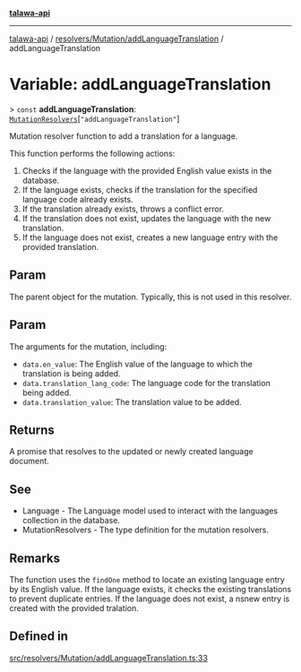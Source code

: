 [**talawa-api**](../../../../README.md)

***

[talawa-api](../../../../modules.md) / [resolvers/Mutation/addLanguageTranslation](../README.md) / addLanguageTranslation

# Variable: addLanguageTranslation

\> `const` **addLanguageTranslation**: [`MutationResolvers`](../../../../types/generatedGraphQLTypes/type-aliases/MutationResolvers.md)\[`"addLanguageTranslation"`\]

Mutation resolver function to add a translation for a language.

This function performs the following actions:
1. Checks if the language with the provided English value exists in the database.
2. If the language exists, checks if the translation for the specified language code already exists.
3. If the translation already exists, throws a conflict error.
4. If the translation does not exist, updates the language with the new translation.
5. If the language does not exist, creates a new language entry with the provided translation.

## Param

The parent object for the mutation. Typically, this is not used in this resolver.

## Param

The arguments for the mutation, including:
  - `data.en_value`: The English value of the language to which the translation is being added.
  - `data.translation_lang_code`: The language code for the translation being added.
  - `data.translation_value`: The translation value to be added.

## Returns

A promise that resolves to the updated or newly created language document.

## See

 - Language - The Language model used to interact with the languages collection in the database.
 - MutationResolvers - The type definition for the mutation resolvers.

## Remarks

The function uses the `findOne` method to locate an existing language entry by its English value.
If the language exists, it checks the existing translations to prevent duplicate entries.
If the language does not exist, a nsnew entry is created with the provided tralation.

## Defined in

[src/resolvers/Mutation/addLanguageTranslation.ts:33](https://github.com/PalisadoesFoundation/talawa-api/blob/832d310bae30bd8cb45fb1b44f62dd776dccc52f/src/resolvers/Mutation/addLanguageTranslation.ts#L33)
